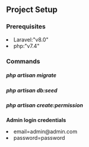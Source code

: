 <h2>Project Setup</h2>

<h3>Prerequisites</h3>
<li>Laravel:"v8.0"</li>
<li>php:"v7.4"</li>


<h3>Commands</h3>
<h5>php artisan migrate</h5>
<h5>php artisan db:seed</h5>
<h5>php artisan create:permission</h5>


<b>Admin login credentials</b>
<br>
<li>email=admin@admin.com</li>
<li>password=password</li>
